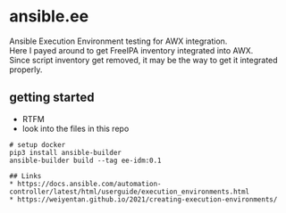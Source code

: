 # ansible.ee
Ansible Execution Environment testing for AWX integration.   
Here I payed around to get FreeIPA inventory integrated into AWX.   
Since script inventory get removed, it may be the way to get it integrated properly.

## getting started
* RTFM
* look into the files in this repo
```
# setup docker
pip3 install ansible-builder
ansible-builder build --tag ee-idm:0.1

## Links
* https://docs.ansible.com/automation-controller/latest/html/userguide/execution_environments.html
* https://weiyentan.github.io/2021/creating-execution-environments/

